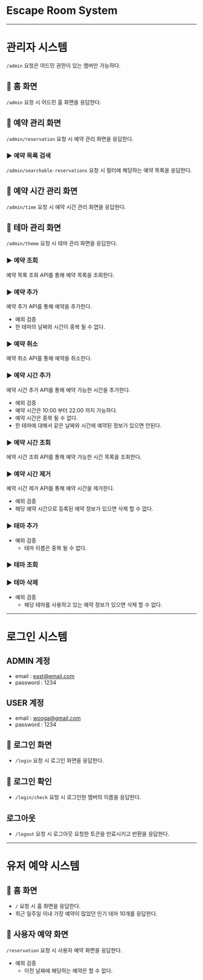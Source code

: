 # Escape Room System

---

# 관리자 시스템

`/admin` 요청은 어드민 권한이 있는 멤버만 가능하다.

## 📌 홈 화면

`/admin` 요청 시 어드민 홈 화면을 응답한다.

## 📌 예약 관리 화면

`/admin/reservation` 요청 시 예약 관리 화면을 응답한다.

### ▶️ 예약 목록 검색

`/admin/searchable-reservations` 요청 시 필터에 해당하는 예약 목록을 응답한다.

## 📌 예약 시간 관리 화면

`/admin/time` 요청 시 예약 시간 관리 화면을 응답한다.

## 📌 테마 관리 화면

`/admin/theme` 요청 시 테마 관리 화면을 응답한다.

### ▶️ 예약 조회

예약 목록 조회 API를 통해 예약 목록을 조회한다.

### ▶️ 예약 추가

예약 추가 API를 통해 예약을 추가한다.

- 예외 검증
- 한 테마의 날짜와 시간이 중복 될 수 없다.

### ▶️ 예약 취소

예약 취소 API를 통해 예약을 취소한다.

### ▶️ 예약 시간 추가

예약 시간 추가 API를 통해 예약 가능한 시간을 추가한다.

- 예외 검증
- 예약 시간은 10:00 부터 22:00 까지 가능하다.
- 예약 시간은 중복 될 수 없다.
- 한 테마에 대해서 같은 날짜와 시간에 예약된 정보가 있으면 안된다.

### ▶️ 예약 시간 조회

에약 시간 조회 API를 통해 예약 가능한 시간 목록을 조회한다.

### ▶️ 예약 시간 제거

예약 시간 제거 API를 통해 예약 시간을 제거한다.

- 예외 검증
- 해당 예약 시간으로 등록된 예약 정보가 있으면 삭제 할 수 없다.

### ▶️ 테마 추가

- 예외 검증
    - 테마 이름은 중복 될 수 없다.

### ▶️ 테마 조회

### ▶️ 테마 삭제

- 예외 검증
    - 해당 테마를 사용하고 있는 예약 정보가 있으면 삭제 할 수 없다.

---

# 로그인 시스템

## ADMIN 계정

- email : east@email.com
- password : 1234

## USER 계정

- email : wooga@gmail.com
- password : 1234

## 📌 로그인 화면

- `/login` 요청 시 로그인 화면을 응답한다.

## 📌 로그인 확인

- `/login/check` 요청 시 로그인한 멤버의 이름을 응답한다.

## 로그아웃

- `/logout` 요청 시 로그아웃 요청한 토큰을 만료시키고 반환을 응답한다.

---

# 유저 예약 시스템

## 📌 홈 화면

- `/` 요청 시 홈 화면을 응답한다.
- 최근 일주일 이내 가장 예약이 많았던 인기 테마 10개를 응답한다.

## 📌 사용자 예약 화면

`/reservation` 요청 시 사용자 예약 화면을 응답한다.

- 예외 검증
    - 이전 날짜에 해당하는 예약은 할 수 없다.

